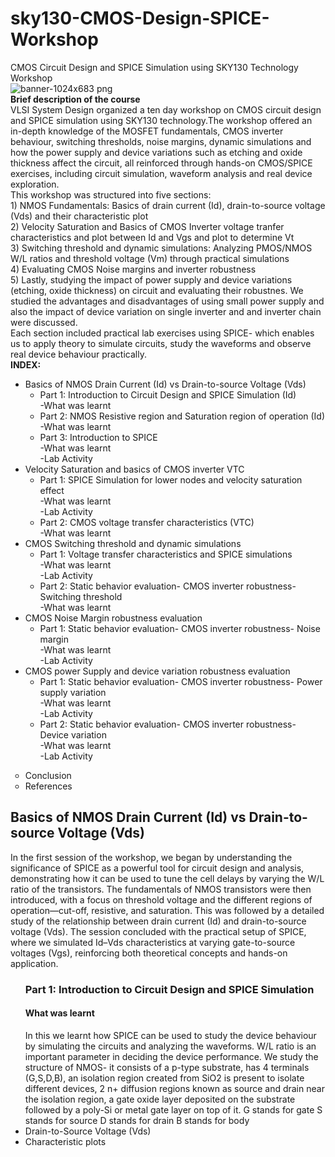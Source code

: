 # sky130-CMOS-Design-SPICE-Workshop
CMOS Circuit Design and SPICE Simulation using SKY130 Technology Workshop
<br>
![banner-1024x683 png](https://github.com/user-attachments/assets/eb9603eb-d60f-4130-b18b-907fd08edc8f)
<br>
**Brief description of the course**
<br>
VLSI System Design organized a ten day workshop on CMOS circuit design and SPICE simulation using SKY130 technology.The workshop offered an in-depth knowledge of the MOSFET fundamentals, CMOS inverter behaviour, switching thresholds, noise margins, dynamic simulations and how the power supply and device variations such as etching and oxide thickness affect the circuit, all reinforced through hands-on CMOS/SPICE exercises, including circuit simulation, waveform analysis and real device exploration.
<br>
This workshop was structured into five sections:
<br>1) NMOS Fundamentals: Basics of drain current (Id), drain-to-source voltage (Vds) and their characteristic plot
<br>2) Velocity Saturation and Basics of CMOS Inverter voltage tranfer characteristics and plot between Id and Vgs and plot to determine Vt
<br>
3) Switching threshold and dynamic simulations: Analyzing PMOS/NMOS W/L ratios and threshold voltage (Vm) through practical simulations
<br>
4) Evaluating CMOS Noise margins and inverter robustness
<br>
5) Lastly, studying the impact of power supply and device variations (etching, oxide thickness) on circuit and evaluating their robustnes. We studied the advantages and disadvantages of using small power supply and also the impact of device variation on single inverter and and inverter chain were discussed.
<br>Each section included practical lab exercises using SPICE- which enables us to apply theory to simulate circuits, study the waveforms and observe real device behaviour practically.
<br>
**INDEX:**
    <ul>
      <li>Basics of NMOS Drain Current (Id) vs Drain-to-source Voltage (Vds)
        <ul>
          <li>Part 1: Introduction to Circuit Design and SPICE Simulation (Id)</li>
          -What was learnt
          <li>Part 2: NMOS Resistive region and Saturation region of operation (Id)</li>
          -What was learnt
          <li>Part 3: Introduction to SPICE</li>
          -What was learnt
          <br>-Lab Activity
        </ul>
      </li>
      <li>Velocity Saturation and basics of CMOS inverter VTC
        <ul>
          <li>Part 1: SPICE Simulation for lower nodes and velocity saturation effect</li>
          -What was learnt
          <br>-Lab Activity
          <li>Part 2: CMOS voltage transfer characteristics (VTC)</li>
          -What was learnt
        </ul>
      </li>
      <li>CMOS Switching threshold and dynamic simulations
        <ul>
          <li>Part 1: Voltage transfer characteristics and SPICE simulations</li>
          -What was learnt
          <br>-Lab Activity
          <li>Part 2: Static behavior evaluation- CMOS inverter robustness- Switching threshold</li>
          -What was learnt
        </ul>
      </li>
      <li>CMOS Noise Margin robustness evaluation
        <ul>
          <li>Part 1: Static behavior evaluation- CMOS inverter robustness- Noise margin </li>
          -What was learnt
          <br>-Lab Activity
        </ul>
      </li>
      <li>CMOS power Supply and device variation robustness evaluation
        <ul>
          <li>Part 1: Static behavior evaluation- CMOS inverter robustness- Power supply variation </li>
          -What was learnt
          <br>-Lab Activity
          <li>Part 2: Static behavior evaluation- CMOS inverter robustness- Device variation </li>
          -What was learnt
          <br>-Lab Activity
        </ul>
      </li>
    </ul>
  </li>
</ul>
<ul style="list-style-type: circle;">
  <li>Conclusion</li>
  <li>References</li>
</ul>
<h2>Basics of NMOS Drain Current (Id) vs Drain-to-source Voltage (Vds)</h2>
In the first session of the workshop, we began by understanding the significance of SPICE as a powerful tool for circuit design and analysis, demonstrating how it can be used to tune the cell delays by varying the W/L ratio of the transistors. The fundamentals of NMOS transistors were then introduced, with a focus on threshold voltage and the different regions of operation—cut-off, resistive, and saturation. This was followed by a detailed study of the relationship between drain current (Id) and drain-to-source voltage (Vds). The session concluded with the practical setup of SPICE, where we simulated Id–Vds characteristics at varying gate-to-source voltages (Vgs), reinforcing both theoretical concepts and hands-on application.
<ul>
 <h3>Part 1: Introduction to Circuit Design and SPICE Simulation</h3>
    <h4>What was learnt</h4>
    In this we learnt how SPICE can be used to study the device behaviour by simulating the circuits and analyzing the waveforms. W/L ratio is an important parameter in deciding the device performance. We study the structure of NMOS- it consists of a p-type substrate, has 4 terminals (G,S,D,B), an isolation region created from SiO2 is present to isolate different devices, 2 n+ diffusion regions known as source and drain near the isolation region, a gate oxide layer deposited on the substrate followed by a poly-Si or metal gate layer on top of it. 
    G stands for gate
    S stands for source
    D stands for drain
    B stands for body
    
  <li>Drain-to-Source Voltage (Vds)</li>
  <li>Characteristic plots</li>
</ul>

